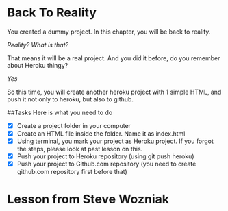 # Back To Reality
You created a dummy project. In this chapter, you will be back to reality.

_Reality? What is that?_

That means it will be a real project. And you did it before, do you remember about Heroku thingy?

_Yes_

So this time, you will create another heroku project with 1 simple HTML, and push it not only to heroku, but also to github.

##Tasks
Here is what you need to do

- [x] Create a project folder in your computer
- [x] Create an HTML file inside the folder. Name it as index.html
- [x] Using terminal, you mark your project as Heroku project. If you forgot the steps, please look at past lesson on this.
- [x] Push your project to Heroku repository (using git push heroku)
- [x] Push your project to Github.com repository (you need to create github.com repository first before that)

# Lesson from Steve Wozniak
